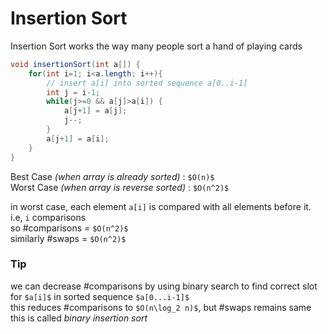 # Insertion Sort

Insertion Sort works the way many people sort a hand of playing cards

```java
void insertionSort(int a[]) {
    for(int i=1; i<a.length; i++){
        // insert a[i] into sorted sequence a[0..i-1]
        int j = i-1;
        while(j>=0 && a[j]>a[i]) {
            a[j+1] = a[j];
            j--;
        }
        a[j+1] = a[i];
    }
}
```

Best Case *(when array is already sorted)* : `$O(n)$`  
Worst Case *(when array is reverse sorted)* : `$O(n^2)$`

in worst case, each element `a[i]` is compared with all elements before it. i.e, `i` comparisons  
so #comparisons = `$O(n^2)$`  
similarly #swaps = `$O(n^2)$`

### Tip

we can decrease #comparisons by using binary search to find correct slot for `$a[i]$` in sorted sequence `$a[0...i-1]$`  
this reduces #comparisons to `$O(n\log_2 n)$`, but #swaps remains same  
this is called *binary insertion sort*
